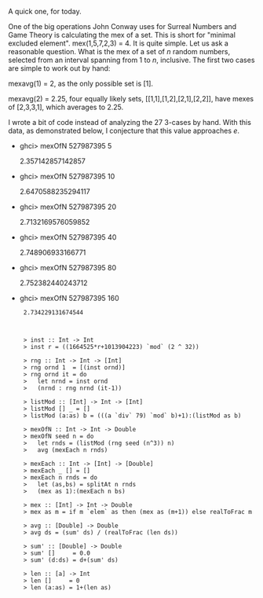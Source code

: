 A quick one, for today.

One of the big operations John Conway uses for Surreal Numbers and Game Theory is calculating the mex of 
a set. This is short for "minimal excluded element". mex(1,5,7,2,3) = 4. It is quite simple. Let us ask a 
reasonable question. What is the mex of a set of $n$ random numbers, selected from an interval spanning 
from 1 to $n$, inclusive. The first two cases are simple to work out by hand:

mexavg(1) = 2, as the only possible set is [1].

mexavg(2) = 2.25, four equally likely sets, [[1,1],[1,2],[2,1],[2,2]], have mexes of [2,3,3,1], which 
averages to 2.25.

I wrote a bit of code instead of analyzing the 27 3-cases by hand. With this data, as demonstrated below, 
I conjecture that this value approaches $e$.

-  ghci> mexOfN 527987395 5
  
	2.357142857142857
 
-  ghci> mexOfN 527987395 10
  
	2.6470588235294117
 
-  ghci> mexOfN 527987395 20
  
	2.7132169576059852
 
 - ghci> mexOfN 527987395 40
  
	2.748906933166771
 
 - ghci> mexOfN 527987395 80
  
	2.752382440243712

 - ghci> mexOfN 527987395 160
   
        2.734229131674544
   

   
		> inst :: Int -> Int
		> inst r = ((1664525*r+1013904223) `mod` (2 ^ 32)) 

		> rng :: Int -> Int -> [Int]
		> rng ornd 1  = [(inst ornd)]
		> rng ornd it = do 
		>   let nrnd = inst ornd 
		>   (nrnd : rng nrnd (it-1))

		> listMod :: [Int] -> Int -> [Int]
		> listMod [] _ = []
		> listMod (a:as) b = (((a `div` 79) `mod` b)+1):(listMod as b)

		> mexOfN :: Int -> Int -> Double
		> mexOfN seed n = do 
		>   let rnds = (listMod (rng seed (n^3)) n)
		>   avg (mexEach n rnds)

		> mexEach :: Int -> [Int] -> [Double]
		> mexEach _ [] = []
		> mexEach n rnds = do 
		>   let (as,bs) = splitAt n rnds
		>   (mex as 1):(mexEach n bs)

		> mex :: [Int] -> Int -> Double
		> mex as m = if m `elem` as then (mex as (m+1)) else realToFrac m

		> avg :: [Double] -> Double
		> avg ds = (sum' ds) / (realToFrac (len ds))

		> sum' :: [Double] -> Double
		> sum' []     = 0.0
		> sum' (d:ds) = d+(sum' ds)

		> len :: [a] -> Int
		> len []     = 0
		> len (a:as) = 1+(len as)

